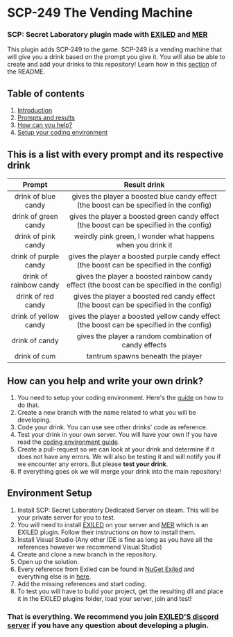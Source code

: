 # SCP-249 The Vending Machine <a name="introduction"></a>
### SCP: Secret Laboratory plugin made with [EXILED](https://github.com/Exiled-Team/EXILED) and [MER](https://github.com/Michal78900/MapEditorReborn)
This plugin adds SCP-249 to the game. SCP-249 is a vending machine that will give you a drink based on the prompt you give it.
You will also be able to create and add your drinks to this repository! Learn how in this [section](#help) of the README.
## Table of contents
1. [Introduction](#introduction)
2. [Prompts and results](#prompts)
3. [How can you help?](#help)
4. [Setup your coding environment](#coding)
## This is a list with every prompt and its respective drink <a name="prompts"></a>
| Prompt   |  Result drink  |
| :------: | :------------: |
| drink of blue candy | gives the player a boosted blue candy effect (the boost can be specified in the config) |
| drink of green candy | gives the player a boosted green candy effect (the boost can be specified in the config) | 
| drink of pink candy | weirdly pink green, I wonder what happens when you drink it |
| drink of purple candy | gives the player a boosted purple candy effect (the boost can be specified in the config) |
| drink of rainbow candy | gives the player a boosted rainbow candy effect (the boost can be specified in the config) |
| drink of red candy | gives the player a boosted red candy effect (the boost can be specified in the config) |
| drink of yellow candy | gives the player a boosted yellow candy effect (the boost can be specified in the config) |
| drink of candy | gives the player a random combination of candy effects |
| drink of cum | tantrum spawns beneath the player |
## How can you help and write your own drink? <a name="help"></a>
1. You need to setup your coding environment. Here's the [guide](#coding) on how to do that.
2. Create a new branch with the name related to what you will be developing.
3. Code your drink. You can use see other drinks' code as reference.
4. Test your drink in your own server. You will have your own if you have read the [coding environment guide](#coding).
5. Create a pull-request so we can look at your drink and determine if it does not have any errors. 
We will also be testing it and will notify you if we encounter any errors. But please **test your drink**.
6. If everything goes ok we will merge your drink into the main repository!
## Environment Setup <a name="coding"></a>
1. Install SCP: Secret Laboratory Dedicated Server on steam. This will be your private server for you to test.
2. You will need to install [EXILED](https://github.com/Exiled-Team/EXILED) on your server and [MER](https://github.com/Michal78900/MapEditorReborn) which is an EXILED plugin.
Follow their instructions on how to install them.
3. Install Visual Studio (Any other IDE is fine as long as you have all the references however we recommend Visual Studio)
4. Create and clone a new branch in the repository.
5. Open up the solution.
6. Every reference from Exiled can be found in [NuGet Exiled](https://www.nuget.org/packages/EXILED) and everything else is in [here](https://exiled.host/build_deps/Dev.zip).
7. Add the missing references and start coding.
8. To test you will have to build your project, get the resulting dll and place it in the EXILED plugins folder, load your server, join and test!

### That is everything. We recommend you join [EXILED'S discord server](https://discord.gg/PyUkWTg) if you have any question about developing a plugin.

